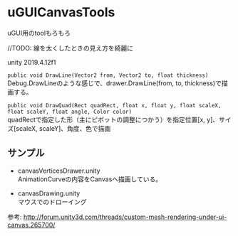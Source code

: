 # uGUICanvasTools
uGUI用のtoolもろもろ

//TODO: 線を太くしたときの見え方を綺麗に

unity 2019.4.12f1

`public void DrawLine(Vector2 from, Vector2 to, float thickness)`  
Debug.DrawLineのような感じで、drawer.DrawLine(from, to, thickness)で描画する。 

`public void DrawQuad(Rect quadRect, float x, float y, float scaleX, float scaleY, float angle, Color color)`  
quadRectで指定した形（主にピボットの調整につかう）を指定位置[x, y]、サイズ[scaleX, scaleY]、角度、色で描画

## サンプル
- canvasVerticesDrawer.unity  
AnimationCurveの内容をCanvasへ描画している。

- canvasDrawing.unity  
マウスでのドローイング

参考: http://forum.unity3d.com/threads/custom-mesh-rendering-under-ui-canvas.265700/
